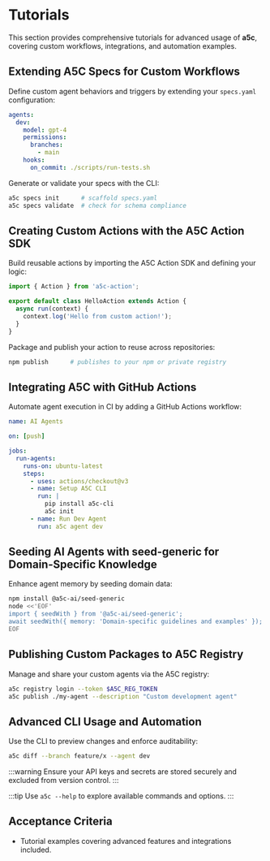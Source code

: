 # Tutorials

This section provides comprehensive tutorials for advanced usage of **a5c**, covering custom workflows, integrations, and automation examples.

## Extending A5C Specs for Custom Workflows

Define custom agent behaviors and triggers by extending your `specs.yaml` configuration:

```yaml
agents:
  dev:
    model: gpt-4
    permissions:
      branches:
        - main
    hooks:
      on_commit: ./scripts/run-tests.sh
```

Generate or validate your specs with the CLI:

```bash
a5c specs init      # scaffold specs.yaml
a5c specs validate  # check for schema compliance
```

## Creating Custom Actions with the A5C Action SDK

Build reusable actions by importing the A5C Action SDK and defining your logic:

```javascript
import { Action } from 'a5c-action';

export default class HelloAction extends Action {
  async run(context) {
    context.log('Hello from custom action!');
  }
}
```

Package and publish your action to reuse across repositories:

```bash
npm publish      # publishes to your npm or private registry
```

## Integrating A5C with GitHub Actions

Automate agent execution in CI by adding a GitHub Actions workflow:

```yaml
name: AI Agents

on: [push]

jobs:
  run-agents:
    runs-on: ubuntu-latest
    steps:
      - uses: actions/checkout@v3
      - name: Setup A5C CLI
        run: |
          pip install a5c-cli
          a5c init
      - name: Run Dev Agent
        run: a5c agent dev
```

## Seeding AI Agents with seed-generic for Domain-Specific Knowledge

Enhance agent memory by seeding domain data:

```bash
npm install @a5c-ai/seed-generic
node <<'EOF'
import { seedWith } from '@a5c-ai/seed-generic';
await seedWith({ memory: 'Domain-specific guidelines and examples' });
EOF
```

## Publishing Custom Packages to A5C Registry

Manage and share your custom agents via the A5C registry:

```bash
a5c registry login --token $A5C_REG_TOKEN
a5c publish ./my-agent --description "Custom development agent"
```

## Advanced CLI Usage and Automation

Use the CLI to preview changes and enforce auditability:

```bash
a5c diff --branch feature/x --agent dev
```

:::warning
Ensure your API keys and secrets are stored securely and excluded from version control.
:::

:::tip
Use `a5c --help` to explore available commands and options.
:::

## Acceptance Criteria

- Tutorial examples covering advanced features and integrations included.
